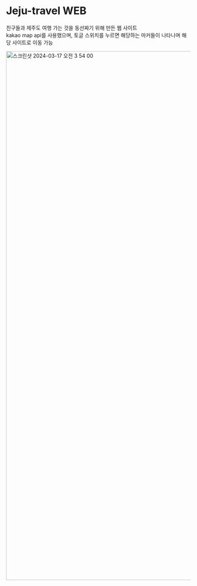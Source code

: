 # Jeju-travel WEB

친구들과 제주도 여행 가는 것을 동선짜기 위해 만든 웹 사이트  
kakao map api를 사용했으며, 토글 스위치를 누르면 해당하는 마커들이 나타나며 해당 사이트로 이동 가능

<img width="1440" alt="스크린샷 2024-03-17 오전 3 54 00" src="https://github.com/yoong-saks/Jeju-travel/assets/42439493/53a0d45b-2094-4973-8a20-5e5c62a96541">
